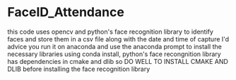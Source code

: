 # FaceID_Attendance
this code uses opencv and python's face recognition library to identify faces and store them in a csv file along with the date and time of capture
I'd advice you run it on anaconda and use the anaconda prompt to install the necessary libraries using conda install, python's face recongnition library has dependencies
in cmake and dlib so DO WELL TO INSTALL CMAKE AND DLIB before installing the face recognition library 
